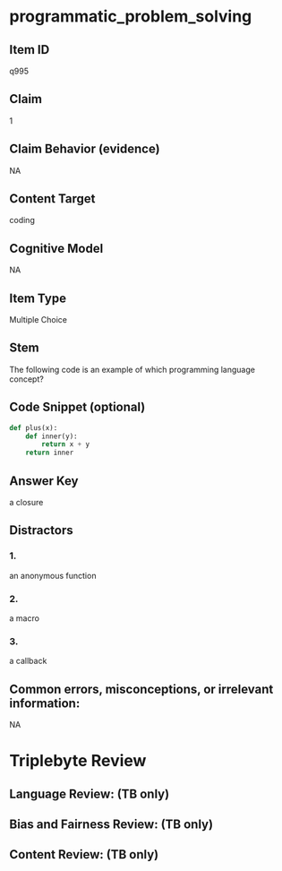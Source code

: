 # programmatic_problem_solving

## Item ID
q995

## Claim
1

## Claim Behavior (evidence)
NA

## Content Target
coding

## Cognitive Model
NA

## Item Type
Multiple Choice

## Stem
The following code is an example of which programming language concept?

## Code Snippet (optional)
```python
def plus(x):
    def inner(y):
        return x + y
    return inner
```

## Answer Key
a closure

## Distractors

### 1.
an anonymous function

### 2.
a macro

### 3.
a callback

## Common errors, misconceptions, or irrelevant information:
NA

# Triplebyte Review


## Language Review: (TB only)


## Bias and Fairness Review: (TB only)


## Content Review: (TB only)

